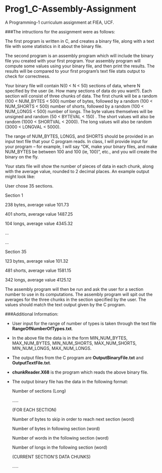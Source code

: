 # Prog1_C-Assembly-Assignment
A Programming-1 curriculum assignment at FIEA, UCF.

###The intructions for the assignment were as follows:

The first program is written in C, and creates a binary file, along with a text file with some statistics in it about the binary file.

The second program is an assembly program which will include the binary file you created with your first program. Your assembly program will compute some values using your binary file, and then print the results. The results will be compared to your first program’s text file stats output to check for correctness.

Your binary file will contain N(0 < N < 50) sections of data, where N specified by the user (ie. How many sections of data do you want?). Each section will consist of three chunks of data. The first chunk will be a random (100 < NUM_BYTES < 500) number of bytes, followed by a random (100 < NUM_SHORTS < 500) number of shorts, followed by a random (100 < NUM_LONGS < 500) number of longs. The byte values themselves will be unsigned and random (50 < BYTEVAL < 150) . The short values will also be random (1000 < SHORTVAL < 2000). The long values will also be random (3000 < LONGVAL < 5000). 

The range of NUM_BYTES, LONGS, and SHORTS should be provided in an input text file that your C program reads. In class, I will provide input for your program – for example, I will say “OK, make your binary files, and make NUM_BYTES be between 100 and 100 (ie, 100)”, etc., and you will create the binary on the fly.

Your stats file will show the number of pieces of data in each chunk, along with the average value, rounded to 2 decimal places. An example output might look like:

User chose 35 sections. 

Section 1 

238 bytes, average value 101.73 

401 shorts, average value 1487.25 

104 longs, average value 4345.32 

...

...

Section 35 

123 bytes, average value 101.32 

481 shorts, average value 1581.15 

342 longs, average value 4125.12


The assembly program will then be run and ask the user for a section number to use in its computations. The assembly program will spit out the averages for the three chunks in the section specified by the user. The values should match the text output given by the C program.

###Additional Information:
- User input for the range of number of types is taken through the text file **RangeOfNumberOfTypes.txt**.
- In the above file the data is in the form MIN_NUM_BYTES, MAX_NUM_BYTES, MIN_NUM_SHORTS, MAX_NUM_SHORTS, MIN_NUM_LONGS, MAX_NUM_LONGS.
- The output files from the C program are **OutputBinaryFile.txt** and **OutputTextFile.txt**.
- **chunkReader.X68** is the program which reads the above binary file.
- The output binary file has the data in the following format:

    Number of sections (Long)

    ..... 

    (FOR EACH SECTION)

    Number of bytes to skip in order to reach next section (word)

    Number of bytes in following section (word)

    Number of words in the following section (word)

    Number of longs in the following section (word)

    (CURRENT SECTION'S DATA CHUNKS)

    .....
